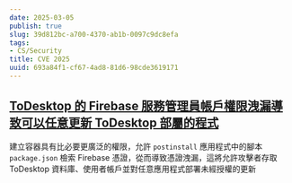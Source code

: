 ```yaml
---
date: 2025-03-05
publish: true
slug: 39d812bc-a700-4370-ab1b-0097c9dc8efa
tags:
- CS/Security
title: CVE 2025
uuid: 693a84f1-cf67-4ad8-81d6-98cde3619171
---
```

## [ToDesktop 的 Firebase 服務管理員帳戶權限洩漏導致可以任意更新 ToDesktop 部屬的程式](https://kibty.town/blog/todesktop/)

建立容器具有比必要更廣泛的權限，允許 `postinstall` 應用程式中的腳本 `package.json` 檢索 Firebase 憑證，從而導致憑證洩漏，這將允許攻擊者存取 ToDesktop 資料庫、使用者帳戶並對任意應用程式部署未經授權的更新
